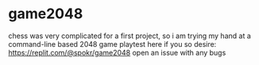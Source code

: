 # game2048
chess was very complicated for a first project, so i am trying my hand at a command-line based 2048 game
playtest here if you so desire: https://replit.com/@spokr/game2048
open an issue with any bugs
